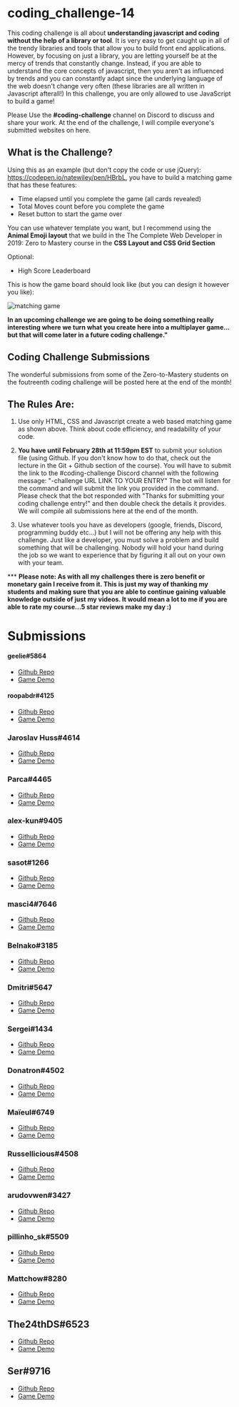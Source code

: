 # coding_challenge-14

This coding challenge is all about **understanding javascript and coding without the help of a library or tool**. It is very easy to get caught up in all of the trendy libraries and tools that allow you to build front end applications. However, by focusing on just a library, you are letting yourself be at the mercy of trends that constantly change. Instead, if you are able to understand the core concepts of javascript, then you aren't as influenced by trends and you can constantly adapt since the underlying language of the web doesn't change very often (these libraries are all written in Javascript afterall!) In this challenge, you are only allowed to use JavaScript to build a game!

Please Use the **#coding-challenge** channel on Discord to discuss and share your work. At the end of the challenge, I will compile everyone's submitted websites on here.

## What is the Challenge?
Using this as an example (but don't copy the code or use jQuery): https://codepen.io/natewiley/pen/HBrbL, you have to build a matching game that has these features:
- Time elapsed until you complete the game (all cards revealed)
- Total Moves count before you complete the game
- Reset button to start the game over

You can use whatever template you want, but I recommend using the **Animal Emoji layout** that we build in the The Complete Web Developer in 2019: Zero to Mastery course in the **CSS Layout and CSS Grid Section**

Optional:
- High Score Leaderboard

This is how the game board should look like (but you can design it however you like):

![matching game](https://camo.githubusercontent.com/44fa9b920c0b9afcad70b67fd92a3cafa84b5963/68747470733a2f2f636f64656d756e6b65652e6769746875622e696f2f6d617463682f696d672f73637265656e73686f74312e706e67)

**In an upcoming challenge we are going to be doing something really interesting where we turn what you create here into a multiplayer game... but that will come later in a future coding challenge."**

## Coding Challenge Submissions
The wonderful submissions from some of the Zero-to-Mastery students on the foutreenth coding challenge will be posted here at the end of the month!

## The Rules Are:

1. Use only HTML, CSS and Javascript create a web based matching game as shown above. Think about code efficiency, and readability of your code. 

2. **You have until February 28th at 11:59pm EST** to submit your solution file (using Github. If you don't know how to do that, check out the lecture in the Git + Github section of the course). You will have to submit the link to the #coding-challenge Discord channel with the following message: "-challenge URL LINK TO YOUR ENTRY"
The bot will listen for the command and will submit the link you provided in the command. Please check that the bot responded with "Thanks for submitting your coding challenge entry!" and then double check the details it provides. We will compile all submissions here at the end of the month.

3. Use whatever tools you have as developers (google, friends, Discord, programming buddy etc...) but I will not be offering any help with this challenge. Just like a developer, you must solve a problem and build something that will be challenging. Nobody will hold your hand during the job so we want to experience that by figuring it all out on your own with your team. 

*** **Please note: As with all my challenges there is zero benefit or monetary gain I receive from it. This is just my way of thanking my students and making sure that you are able to continue gaining valuable knowledge outside of just my videos. It would mean a lot to me if you are able to rate my course...5 star reviews make my day :)**

# Submissions
#### geelie#5864
- [Github Repo](https://github.com/GlynL/coding_challenge-14)
- [Game Demo](https://www.glynlewington.com/guessing-game/)

#### roopabdr#4125
- [Github Repo](https://github.com/roopabdr/coding_challenge-14)
- [Game Demo](http://htmlpreview.github.io/?https://github.com/roopabdr/coding_challenge-14/blob/master/index.html)

### Jaroslav Huss#4614
- [Github Repo](https://github.com/jaroslavhuss/codingchallange14)
- [Game Demo](https://dazzling-jackson-163a4f.netlify.com/)

### Parca#4465
- [Github Repo](https://github.com/uhayon/coding_challenge-14)
- [Game Demo](https://uhayon.github.io/matching-game/)

### alex-kun#9405
- [Github Repo](https://github.com/Alexgioff/coding_challenge-14/)
- [Game Demo](https://alexgioff.github.io/coding_challenge-14/)

### sasot#1266
- [Github Repo](https://github.com/saso78/coding_challenge-14/)
- [Game Demo](http://htmlpreview.github.io/?https://github.com/saso78/coding_challenge-14/blob/master/index.html)

### masci4#7646
- [Github Repo](https://github.com/sciortinomrc/matching-game)
- [Game Demo](http://htmlpreview.github.io/?https://github.com/sciortinomrc/matching-game/blob/master/index.html)

### Belnako#3185
- [Github Repo](https://github.com/Belnako/coding_challenge-14)
- [Game Demo](https://belnako.github.io/coding_challenge-14/)

### Dmitri#5647
- [Github Repo](https://github.com/Dmitri801/dev-match-challenge14)
- [Game Demo](https://dmitri801.github.io/dev-match-challenge14/)

### Sergei#1434
- [Github Repo](https://github.com/kopluspro/Memory-Game)
- [Game Demo](https://kopluspro.github.io/Memory-Game/)

### Donatron#4502
- [Github Repo](https://github.com/Donatron/thrones-match)
- [Game Demo](http://htmlpreview.github.io/?https://github.com/Donatron/thrones-match/blob/master/index.html)

### Maïeul#6749
- [Github Repo](https://github.com/maieulChevalier/maieulchevalier.github.io/tree/master/coding-challenge-14)
- [Game Demo](https://maieulchevalier.github.io/coding-challenge-14/)

### Russellicious#4508
- [Github Repo](https://github.com/RussellSoppe/matchup)
- [Game Demo](https://russellsoppe.github.io/matchup/)

### arudovwen#3427
- [Github Repo](https://github.com/arudovwen/memory-match)
- [Game Demo](https://arudovwen.github.io/memory-match/)

### pillinho_sk#5509
- [Github Repo](https://github.com/Dromediansk/matching-game-coding-challenge-14)
- [Game Demo](https://dromediansk.github.io/matching-game-coding-challenge-14/)

### Mattchow#8280
- [Github Repo](https://github.com/MattCSmith/RoboMatch-Frontend)
- [Game Demo](https://mattcsmith.github.io/RoboMatch-Frontend/)

## The24thDS#6523
- [Github Repo](https://github.com/The24thDS/memory-game)
- [Game Demo](https://the24thds.github.io/memory-game/)

## Ser#9716
- [Github Repo](https://github.com/serstyle/code-challenge-14/)
- [Game Demo](https://serstyle.github.io/code-challenge-14/)
